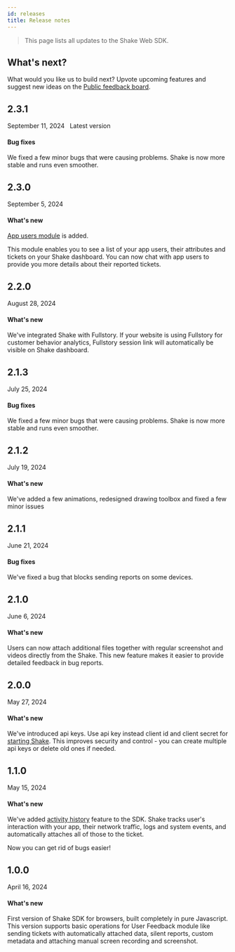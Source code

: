 ```yaml
---
id: releases
title: Release notes
---
```

>This page lists all updates to the Shake Web SDK.

## What's next?

What would you like us to build next? Upvote upcoming features and suggest new ideas on the [Public feedback board](https://feedback.shakebugs.com/).

## 2.3.1
<span class="tag-button">September 11, 2024</span>&nbsp;&nbsp;
<span class="tag-button green-tag-button">Latest version</span>

#### Bug fixes

We fixed a few minor bugs that were causing problems. Shake is now more stable and runs even smoother.

## 2.3.0
<span class="tag-button">September 5, 2024</span>&nbsp;&nbsp;

#### What's new

[App users module](/web/users/overview) is added. 

This module enables you to see a list of your app users, their attributes and tickets on your Shake dashboard.
You can now chat with app users to provide you more details about their reported tickets.

## 2.2.0
<span class="tag-button">August 28, 2024</span>&nbsp;&nbsp;

#### What's new

We've integrated Shake with Fullstory. If your website is using Fullstory for customer behavior analytics, 
Fullstory session link will automatically be visible on Shake dashboard.

## 2.1.3
<span class="tag-button">July 25, 2024</span>&nbsp;&nbsp;

#### Bug fixes

We fixed a few minor bugs that were causing problems. Shake is now more stable and runs even smoother.

## 2.1.2
<span class="tag-button">July 19, 2024</span>&nbsp;&nbsp;

#### What's new

We've added a few animations, redesigned drawing toolbox and fixed a few minor issues

## 2.1.1
<span class="tag-button">June 21, 2024</span>&nbsp;&nbsp;

#### Bug fixes

We've fixed a bug that blocks sending reports on some devices.

## 2.1.0
<span class="tag-button">June 6, 2024</span>&nbsp;&nbsp;

#### What's new

Users can now attach additional files together with regular screenshot and videos directly from the Shake.
This new feature makes it easier to provide detailed feedback in bug reports.

## 2.0.0
<span class="tag-button">May 27, 2024</span>&nbsp;&nbsp;

#### What's new

We've introduced api keys. Use api key instead client id and client secret for [starting Shake](/web/install/npm#initialize-shake).
This improves security and control - you can create multiple api keys or delete old ones if needed.

## 1.1.0
<span class="tag-button">May 15, 2024</span>&nbsp;&nbsp;

#### What's new

We've added [activity history](/web/configuration-and-data/activity-history) feature to the SDK. Shake tracks user's interaction with your app, their network traffic,
logs and system events, and automatically attaches all of those to the ticket.

Now you can get rid of bugs easier!

## 1.0.0
<span class="tag-button">April 16, 2024</span>&nbsp;&nbsp;

#### What's new

First version of Shake SDK for browsers, built completely in pure Javascript. This version supports basic operations
for User Feedback module like sending tickets with automatically attached data, silent reports, custom metadata and 
attaching manual screen recording and screenshot.
